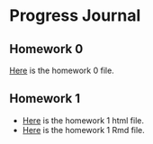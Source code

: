 # Progress Journal
## Homework 0
 [Here](files/IE360_Spring21_Homework0.html) is the homework 0 file.
## Homework 1
 + [Here](files/Ahmet_Mert_Pulcu_HW1.html) is the homework 1 html file.
 + [Here](files/Ahmet_Mert_Pulcu_HW1.Rmd) is the homework 1 Rmd file.